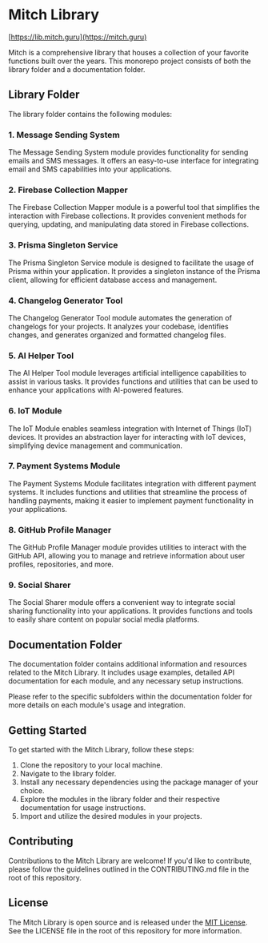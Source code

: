 # Mitch Library

[https://lib.mitch.guru](https://mitch.guru)

Mitch is a comprehensive library that houses a collection of your favorite functions built over the years. This monorepo project consists of both the library folder and a documentation folder.

## Library Folder

The library folder contains the following modules:

### 1. Message Sending System

The Message Sending System module provides functionality for sending emails and SMS messages. It offers an easy-to-use interface for integrating email and SMS capabilities into your applications.

### 2. Firebase Collection Mapper

The Firebase Collection Mapper module is a powerful tool that simplifies the interaction with Firebase collections. It provides convenient methods for querying, updating, and manipulating data stored in Firebase collections.

### 3. Prisma Singleton Service

The Prisma Singleton Service module is designed to facilitate the usage of Prisma within your application. It provides a singleton instance of the Prisma client, allowing for efficient database access and management.

### 4. Changelog Generator Tool

The Changelog Generator Tool module automates the generation of changelogs for your projects. It analyzes your codebase, identifies changes, and generates organized and formatted changelog files.

### 5. AI Helper Tool

The AI Helper Tool module leverages artificial intelligence capabilities to assist in various tasks. It provides functions and utilities that can be used to enhance your applications with AI-powered features.

### 6. IoT Module

The IoT Module enables seamless integration with Internet of Things (IoT) devices. It provides an abstraction layer for interacting with IoT devices, simplifying device management and communication.

### 7. Payment Systems Module

The Payment Systems Module facilitates integration with different payment systems. It includes functions and utilities that streamline the process of handling payments, making it easier to implement payment functionality in your applications.

### 8. GitHub Profile Manager

The GitHub Profile Manager module provides utilities to interact with the GitHub API, allowing you to manage and retrieve information about user profiles, repositories, and more.

### 9. Social Sharer

The Social Sharer module offers a convenient way to integrate social sharing functionality into your applications. It provides functions and tools to easily share content on popular social media platforms.

## Documentation Folder

The documentation folder contains additional information and resources related to the Mitch Library. It includes usage examples, detailed API documentation for each module, and any necessary setup instructions.

Please refer to the specific subfolders within the documentation folder for more details on each module's usage and integration.

## Getting Started

To get started with the Mitch Library, follow these steps:

1. Clone the repository to your local machine.
2. Navigate to the library folder.
3. Install any necessary dependencies using the package manager of your choice.
4. Explore the modules in the library folder and their respective documentation for usage instructions.
5. Import and utilize the desired modules in your projects.

## Contributing

Contributions to the Mitch Library are welcome! If you'd like to contribute, please follow the guidelines outlined in the CONTRIBUTING.md file in the root of this repository.

## License

The Mitch Library is open source and is released under the [MIT License](https://opensource.org/licenses/MIT). See the LICENSE file in the root of this repository for more information.
